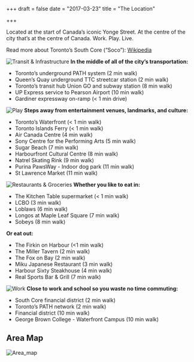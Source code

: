 +++
draft = false
date = "2017-03-23"
title = "The Location"

+++
Located at the start of Canada’s iconic Yonge Street. At the centre of the city that’s at the centre of Canada. 
Work. Play. Live. 

Read more about Toronto’s South Core (“Soco”): [Wikipedia][1]

![Transit & Infrastructure][2]
**In the middle of all of the city’s transportation:**

 - Toronto’s underground PATH system (2 min walk)
 - Queen’s Quay underground TTC streetcar station (2 min walk)
 - Toronto’s transit hub Union GO and subway station (8 min walk)
 - UP Express service to Pearson Airport (10 min walk)
 - Gardiner expressway on-ramp (< 1 min drive)

![Play][3]
**Steps away from entertainment venues, landmarks, and culture:**

 - Toronto’s Waterfront (< 1 min walk)
 - Toronto Islands Ferry (< 1 min walk)
 - Air Canada Centre (4 min walk)
 - Sony Centre for the Performing Arts (5 min walk)
 - Sugar Beach (7 min walk)
 - Harbourfront Cultural Centre (8 min walk)
 - Natrel Skating Rink (9 min walk)
 - Purina PawsWay - Indoor dog park (11 min walk)
 - St Lawrence Market (11 min walk)

![Restaurants & Groceries][4]
**Whether you like to eat in:**

 - The Kitchen Table supermarket (< 1 min walk)
 - LCBO (3 min walk)
 - Loblaws (6 min walk)
 - Longos at Maple Leaf Square (7 min walk)
 - Sobeys (8 min walk)

**Or eat out:**

 - The Firkin on Harbour (<1 min walk)
 - The Miller Tavern (2 min walk)
 - The Fox on Bay (2 min walk)
 - Miku Japanese Restaurant (3 min walk)
 - Harbour Sixty Steakhouse (4 min walk)
 - Real Sports Bar & Grill (7 min walk)

![Work][5]
**Close to work and school so you waste no time commuting:**

 - South Core financial district (2 min walk)
 - Toronto’s PATH network (2 min walk)
 - Financial district (10 min walk)
 - George Brown College - Waterfront Campus (10 min walk)

Area Map
--------
![Area_map][6]


  [1]: https://en.wikipedia.org/wiki/South_Core,_Toronto
  [2]: http://res.cloudinary.com/dj68jte5c/image/upload/v1490038924/Transit_-_title_ikhkxr.jpg
  [3]: http://res.cloudinary.com/dj68jte5c/image/upload/v1490038923/Play_-_title_c4pona.jpg
  [4]: http://res.cloudinary.com/dj68jte5c/image/upload/v1490038921/Food_-_title_rmplc1.jpg
  [5]: http://res.cloudinary.com/dj68jte5c/image/upload/v1490038926/Work_-_title_nn1upr.jpg
  [6]: http://res.cloudinary.com/dj68jte5c/image/upload/c_scale,w_877/v1490038925/Map_rcmgw2.jpg
